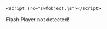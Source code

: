 <html><head><script src="ruffle/ruffle.js"></script>
</head>
<body>
<script>
    window.RufflePlayer = window.RufflePlayer || {};
    window.addEventListener("load", (event) => {
        const ruffle = window.RufflePlayer.newest();
        const player = ruffle.createPlayer();
        const container = document.getElementById("container");
        container.appendChild(player);
        player.load("mig29.swf");
    });
</script>
<script src="ruffle/ruffle.js"></script>

</body>
</html
 const swfobject = {};
    </script>
    <script>
        Object.defineProperty(swfobject, "embedSWF", {
            value: function() {
                var ruffle = window.RufflePlayer.newest();
                var player = ruffle.create_player();
                var container = document.getElementById(arguments[1]);
                container.innerHTML = "";
                container.style.width = arguments[2] + "px";
                container.style.height = arguments[3] + "px";
                player.style.width = container.style.width;
                player.style.height = container.style.height;
                container.appendChild(player);
                player.stream_swf_url(arguments[0]);
            },
            writable: false,
            configurable: false
        });
    </script>
    <!-- End workaround - This code also works if placed before <swfobject.js> -->

    <script src="swfobject.js"></script>

</head>
<body>

<div id="file_div">Flash Player not detected!</div>
<script>
    swfobject.embedSWF("mig29.swf", "file_div", "550", "400", "8");
</script>

</body>
</html>
